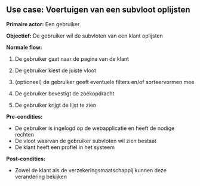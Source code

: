## Use case: Voertuigen van een subvloot oplijsten

**Primaire actor:** Een gebruiker

**Objectief:** De gebruiker wil de subvloten van een klant oplijsten

**Normale flow:**

1. De gebruiker gaat naar de pagina van de klant

2. De gebruiker kiest de juiste vloot

3. (optioneel) de gebruiker geeft eventuele filters en/of sorteervormen mee

4. De gebruiker bevestigt de zoekopdracht

5. De gebruiker krijgt de lijst te zien

**Pre-condities:**
- De gebruiker is ingelogd op de webapplicatie en heeft de nodige rechten
- De vloot waarvan de gebruiker subvloten wil zien bestaat
- De klant heeft een profiel in het systeem

**Post-condities:**
- Zowel de klant als de verzekeringsmaatschappij kunnen deze verandering bekijken
